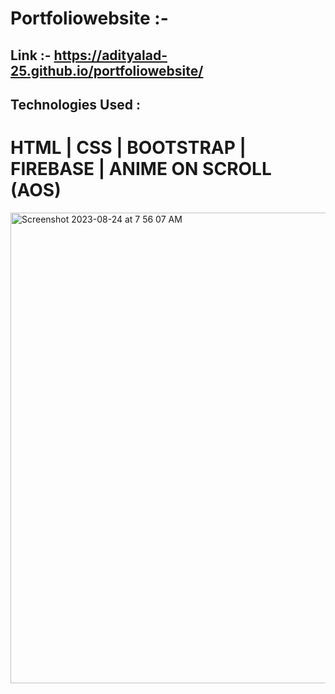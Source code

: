# Portfoliowebsite :- 

## Link :- https://adityalad-25.github.io/portfoliowebsite/

## Technologies Used : 
# HTML | CSS | BOOTSTRAP | FIREBASE | ANIME ON SCROLL (AOS)

<img width="753" alt="Screenshot 2023-08-24 at 7 56 07 AM" src="https://github.com/Adityalad-25/portfoliowebsite/assets/97255480/224cc447-b0f7-40fa-9c4b-67cb32361687">

